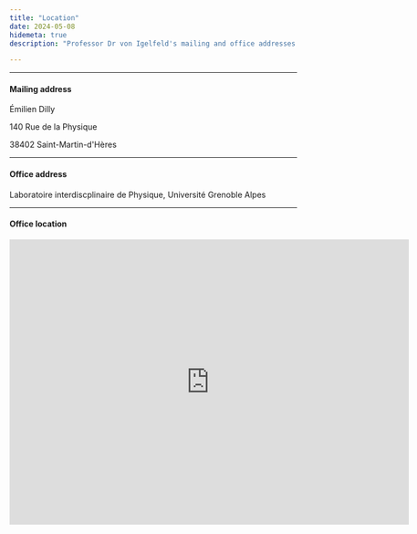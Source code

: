 ```yaml
---
title: "Location"
date: 2024-05-08
hidemeta: true
description: "Professor Dr von Igelfeld's mailing and office addresses at the Institute of Romance Philology."

---
```


---

#### Mailing address

Émilien Dilly

140 Rue de la Physique

38402 Saint-Martin-d'Hères

---

#### Office address

Laboratoire interdiscplinaire de Physique, Université Grenoble Alpes

---

#### Office location

<iframe src="https://www.google.com/maps/embed?pb=!1m18!1m12!1m3!1d6443.484204755975!2d5.760761876670846!3d45.193124271070815!2m3!1f0!2f0!3f0!3m2!1i1024!2i768!4f13.1!3m3!1m2!1s0x478af5a9b4139fa7%3A0x23f92ebb7f6f3d0d!2sLiPhy%20(Laboratoire%20Interdisciplinaire%20de%20Physique)!5e1!3m2!1sfr!2sfr!4v1756816790633!5m2!1sfr!2sfr"  width="700" height="500" style="border:0;" allowfullscreen="" loading="lazy"></iframe>

